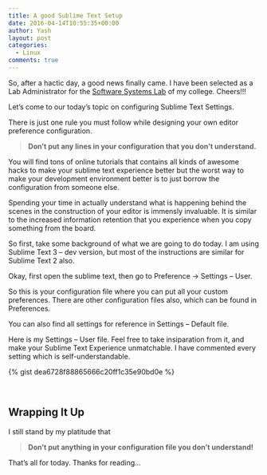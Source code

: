 ```yaml
---
title: A good Sublime Text Setup
date: 2016-04-14T10:55:35+00:00
author: Yash
layout: post
categories:
  - Linux
comments: true
---
```

So, after a hactic day, a good news finally came. I have been selected as a Lab Administrator for the <a href="https://www.facebook.com/sslnitc/" target="_blank">Software Systems Lab</a> of my college. Cheers!!!

Let&#8217;s come to our today&#8217;s topic on configuring Sublime Text Settings.

There is just one rule you must follow while designing your own editor preference configuration.

> **Don&#8217;t put any lines in your configuration that you don&#8217;t understand.**

You will find tons of online tutorials that contains all kinds of awesome hacks to make your sublime text experience better but the worst way to make your development environment better is to just borrow the configuration from someone else.

Spending your time in actually understand what is happening behind the scenes in the construction of your editor is immensly invaluable. It is similar to the increased information retention that you experience when you copy something from the board.

So first, take some background of what we are going to do today. I am using Sublime Text 3 &#8211; dev version, but most of the instructions are similar for Sublime Text 2 also.

Okay, first open the sublime text, then go to Preference -> Settings &#8211; User.

So this is your configuration file where you can put all your custom preferences. There are other configuration files also, which can be found in Preferences.

You can also find all settings for reference in Settings &#8211; Default file.

Here is my Settings &#8211; User file. Feel free to take insiparation from it, and make your Sublime Text Experience unmatchable. I have commented every setting which is self-understandable.

{% gist dea6728f88865666c20ff1c35e90bd0e %}

&nbsp;

## Wrapping It Up

I still stand by my platitude that

> **Don&#8217;t put anything in your configuration file you don&#8217;t understand!**

That&#8217;s all for today. Thanks for reading&#8230;

